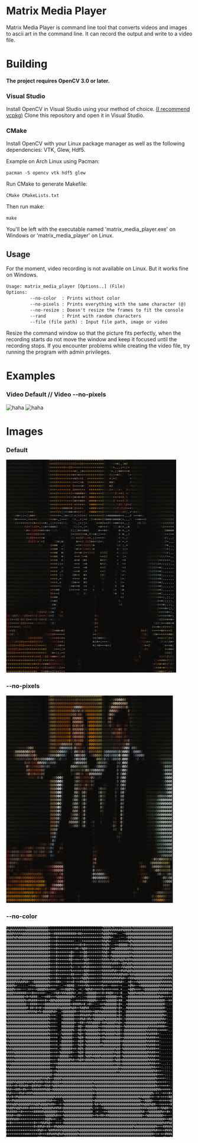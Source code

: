 # Matrix Media Player


Matrix Media Player is command line tool that converts videos and images to ascii art in the command line.
It can record the output and write to a video file.

# Building
#### The project requires OpenCV 3.0 or later.

### Visual Studio 
Install OpenCV in Visual Studio using your method of choice. [(I recommend vcpkg)](https://github.com/microsoft/vcpkg)
Clone this repository and open it in Visual Studio.

### CMake 
Install OpenCV with your Linux package manager as well as the following dependencies: VTK, Glew, Hdf5.

Example on Arch Linux using Pacman: 
```
pacman -S opencv vtk hdf5 glew
```

Run CMake to generate Makefile:
```
CMake CMakeLists.txt
```
Then run make: 
```
make
```
You'll be left with the executable named 'matrix_media_player.exe' on Windows or 'matrix_media_player' on Linux.



## Usage

For the moment, video recording is not available on Linux. But it works fine on Windows.
```
Usage: matrix_media_player [Options..] (File)
Options:
         --no-color  : Prints without color
         --no-pixels : Prints everything with the same character (@)
         --no-resize : Doesn't resize the frames to fit the console
         --rand      : Print with random characters
         --file (file path) : Input file path, image or video
```
Resize the command window so that the picture fits perfectly, when the recording starts do not move the window and keep it focused until the recording stops.
If you encounter problems while creating the video file, try running the program with admin privileges.

# Examples
### Video Default                          //    Video --no-pixels
![haha](examples/video-default.gif)  ![haha](examples/video-nopixels.gif)

# Images

### Default
![Default](examples/default.png)
### --no-pixels
![--no-pixels](examples/no-pixels.png)
### --no-color
![--no-color](examples/no-color.png)


